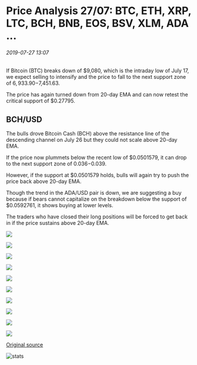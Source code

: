 # Price Analysis 27/07: BTC, ETH, XRP, LTC, BCH, BNB, EOS, BSV, XLM, ADA ...

###### 2019-07-27 13:07

If Bitcoin (BTC) breaks down of $9,080, which is the intraday low of July 17, we expect selling to intensify and the price to fall to the next support zone of $6,933.90-$7,451.63.

The price has again turned down from 20-day EMA and can now retest the critical support of $0.27795.

## BCH/USD

The bulls drove Bitcoin Cash (BCH) above the resistance line of the descending channel on July 26 but they could not scale above 20-day EMA.

If the price now plummets below the recent low of $0.0501579, it can drop to the next support zone of $0.036-$0.039.

However, if the support at $0.0501579 holds, bulls will again try to push the price back above 20-day EMA.

Though the trend in the ADA/USD pair is down, we are suggesting a buy because if bears cannot capitalize on the breakdown below the support of $0.0592761, it shows buying at lower levels.

The traders who have closed their long positions will be forced to get back in if the price sustains above 20-day EMA.

![](https://s3.cointelegraph.com/storage/uploads/view/82d7f5c420bde5b9fed91dc4ae87907d.png)

![](https://s3.cointelegraph.com/storage/uploads/view/248078340320c5926f0a1eb8c883ebbf.png)

![](https://s3.cointelegraph.com/storage/uploads/view/2a8fa3773088120609f91d8663b8cb22.png)

![](https://s3.cointelegraph.com/storage/uploads/view/9a84a73ac81793dba609c411f2e88afc.png)

![](https://s3.cointelegraph.com/storage/uploads/view/6735668b84dfd905c1237578b047580f.png)

![](https://s3.cointelegraph.com/storage/uploads/view/5ea9e3bbca0ffd318de7d769a0497a09.png)

![](https://s3.cointelegraph.com/storage/uploads/view/b98e23356c7db842ccab32209ca03e2b.png)

![](https://s3.cointelegraph.com/storage/uploads/view/2a01d99e7f1e717b3f948bfd262961e9.png)

![](https://s3.cointelegraph.com/storage/uploads/view/fa2c04024d81d6ed8f894d80fa521ea3.png)

![](https://s3.cointelegraph.com/storage/uploads/view/07e387c0b1e1676e2d7116b1e165683e.png)

[Original source](https://cointelegraph.com/news/price-analysis-27-07-btc-eth-xrp-ltc-bch-bnb-eos-bsv-xlm-ada)

![stats](https://c.statcounter.com/11760860/0/a89fa40b/1/ "stats")